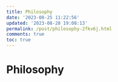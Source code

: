 ```yaml
---
title: Philosophy
date: '2023-08-25 11:22:56'
updated: '2023-08-28 19:08:13'
permalink: /post/philosophy-2fkv6j.html
comments: true
toc: true
---
```

# Philosophy

‍
